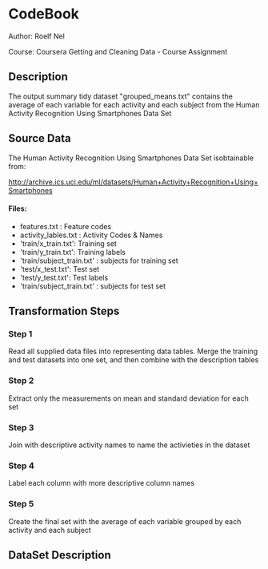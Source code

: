 # CodeBook

Author: Roelf Nel

Course: Coursera Getting and Cleaning Data - Course Assignment

## Description

The output summary tidy dataset "grouped_means.txt" contains the average of each variable for each activity and each subject from the Human Activity Recognition Using Smartphones Data Set

## Source Data

The Human Activity Recognition Using Smartphones Data Set isobtainable from:

http://archive.ics.uci.edu/ml/datasets/Human+Activity+Recognition+Using+Smartphones

#### Files:

- features.txt : Feature codes
- activity_lables.txt : Activity Codes & Names
- 'train/x_train.txt': Training set
- 'train/y_train.txt': Training labels
- 'train/subject_train.txt' : subjects for training set
- 'test/x_test.txt': Test set
- 'test/y_test.txt': Test labels
- 'train/subject_train.txt' : subjects for test set

## Transformation Steps

### Step 1
Read all supplied data files into representing data tables.  Merge the training and test datasets into one set, and then combine with the description tables

### Step 2
Extract only the measurements on mean and standard deviation for each set

### Step 3
Join with descriptive activity names to name the activieties in the dataset

### Step 4
Label each column with more descriptive column names

### Step 5
Create the final set with the average of each variable grouped by each activity and each subject

## DataSet Description
